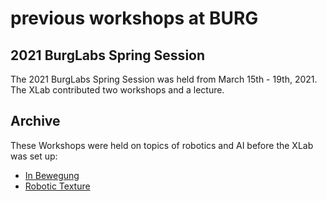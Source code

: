 # previous workshops at BURG

## 2021 BurgLabs Spring Session

The 2021 BurgLabs Spring Session was held from March 15th - 19th, 2021. The XLab contributed two workshops and a lecture.

## Archive

These Workshops were held on topics of robotics and AI before the XLab was set up: 

- [In Bewegung](https://sites.google.com/prod/view/urburg/projekte/workshop-in-bewegung)
- [Robotic Texture](https://sites.google.com/prod/view/urburg/projekte/workshop-robotic-texture)
